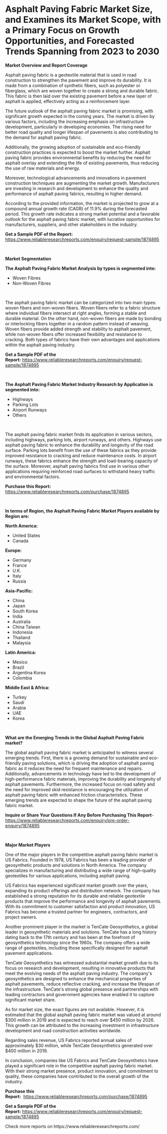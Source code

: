 <p><h1>Asphalt Paving Fabric Market Size, and Examines its Market Scope, with a Primary Focus on Growth Opportunities, and Forecasted Trends Spanning from 2023 to 2030</h1></p><p><strong>Market Overview and Report Coverage</strong></p>
<p><p>Asphalt paving fabric is a geotextile material that is used in road construction to strengthen the pavement and improve its durability. It is made from a combination of synthetic fibers, such as polyester or fiberglass, which are woven together to create a strong and durable fabric. This fabric is then laid over the existing pavement before a new layer of asphalt is applied, effectively acting as a reinforcement layer.</p><p>The future outlook of the asphalt paving fabric market is promising, with significant growth expected in the coming years. The market is driven by various factors, including the increasing emphasis on infrastructure development, particularly in developing economies. The rising need for better road quality and longer lifespan of pavements is also contributing to the demand for asphalt paving fabric.</p><p>Additionally, the growing adoption of sustainable and eco-friendly construction practices is expected to boost the market further. Asphalt paving fabric provides environmental benefits by reducing the need for asphalt overlay and extending the life of existing pavements, thus reducing the use of raw materials and energy.</p><p>Moreover, technological advancements and innovations in pavement construction techniques are augmenting the market growth. Manufacturers are investing in research and development to enhance the quality and performance of asphalt paving fabrics, resulting in higher demand.</p><p>According to the provided information, the market is projected to grow at a compound annual growth rate (CAGR) of 11.9% during the forecasted period. This growth rate indicates a strong market potential and a favorable outlook for the asphalt paving fabric market, with lucrative opportunities for manufacturers, suppliers, and other stakeholders in the industry.</p></p>
<p><strong>Get a Sample PDF of the Report:</strong> <a href="https://www.reliableresearchreports.com/enquiry/request-sample/1874895">https://www.reliableresearchreports.com/enquiry/request-sample/1874895</a></p>
<p>&nbsp;</p>
<p><strong>Market Segmentation</strong></p>
<p><strong>The Asphalt Paving Fabric Market Analysis by types is segmented into:</strong></p>
<p><ul><li>Woven Fibres</li><li>Non-Woven Fibres</li></ul></p>
<p>&nbsp;</p>
<p><p>The asphalt paving fabric market can be categorized into two main types: woven fibers and non-woven fibers. Woven fibers refer to a fabric structure where individual fibers intersect at right angles, forming a stable and durable material. On the other hand, non-woven fibers are made by bonding or interlocking fibers together in a random pattern instead of weaving. Woven fibers provide added strength and stability to asphalt pavement, while non-woven fibers offer increased flexibility and resistance to cracking. Both types of fabrics have their own advantages and applications within the asphalt paving industry.</p></p>
<p><strong>Get a Sample PDF of the Report:</strong>&nbsp;<a href="https://www.reliableresearchreports.com/enquiry/request-sample/1874895">https://www.reliableresearchreports.com/enquiry/request-sample/1874895</a></p>
<p>&nbsp;</p>
<p><strong>The Asphalt Paving Fabric Market Industry Research by Application is segmented into:</strong></p>
<p><ul><li>Highways</li><li>Parking Lots</li><li>Airport Runways</li><li>Others</li></ul></p>
<p>&nbsp;</p>
<p><p>The asphalt paving fabric market finds its application in various sectors, including highways, parking lots, airport runways, and others. Highways use asphalt paving fabric to enhance the durability and longevity of the road surface. Parking lots benefit from the use of these fabrics as they provide improved resistance to cracking and reduce maintenance costs. In airport runways, these fabrics enhance the strength and load-bearing capacity of the surface. Moreover, asphalt paving fabrics find use in various other applications requiring reinforced road surfaces to withstand heavy traffic and environmental factors.</p></p>
<p><strong>Purchase this Report:</strong>&nbsp; <a href="https://www.reliableresearchreports.com/purchase/1874895">https://www.reliableresearchreports.com/purchase/1874895</a></p>
<p>&nbsp;</p>
<p><strong>In terms of Region, the Asphalt Paving Fabric Market Players available by Region are:</strong></p>
<p>
    <p> <strong> North America: </strong>
        <ul>
            <li>United States</li>
            <li>Canada</li>
        </ul>
        </p> 
    <p> <strong> Europe: </strong>
        <ul>
            <li>Germany</li>
            <li>France</li>
            <li>U.K.</li>
            <li>Italy</li>
            <li>Russia</li>
        </ul>
        </p> 
    <p> <strong> Asia-Pacific: </strong>
        <ul>
            <li>China</li>
            <li>Japan</li>
            <li>South Korea</li>
            <li>India</li>
            <li>Australia</li>
            <li>China Taiwan</li>
            <li>Indonesia</li>
            <li>Thailand</li>
            <li>Malaysia</li>
        </ul>
        </p> 
    <p> <strong> Latin America: </strong>
        <ul>
            <li>Mexico</li>
            <li>Brazil</li>
            <li>Argentina Korea</li>
            <li>Colombia</li>
        </ul>
        </p> 
    <p> <strong> Middle East & Africa: </strong>
        <ul>
            <li>Turkey</li>
            <li>Saudi</li>
            <li>Arabia</li>
            <li>UAE</li>
            <li>Korea</li>
        </ul>
    </p>
    </p>
<p>&nbsp;</p>
<p><strong>What are the Emerging Trends in the Global Asphalt Paving Fabric market?</strong></p>
<p><p>The global asphalt paving fabric market is anticipated to witness several emerging trends. First, there is a growing demand for sustainable and eco-friendly paving solutions, which is driving the adoption of asphalt paving fabric as it reduces the need for frequent maintenance and repairs. Additionally, advancements in technology have led to the development of high-performance fabric materials, improving the durability and longevity of asphalt pavements. Furthermore, the increased focus on road safety and the need for improved skid resistance is encouraging the utilization of asphalt paving fabric with enhanced friction characteristics. These emerging trends are expected to shape the future of the asphalt paving fabric market.</p></p>
<p><strong>Inquire or Share Your Questions If Any Before Purchasing This Report</strong>- <a href="https://www.reliableresearchreports.com/enquiry/pre-order-enquiry/1874895">https://www.reliableresearchreports.com/enquiry/pre-order-enquiry/1874895</a></p>
<p>&nbsp;</p>
<p><strong>Major Market Players</strong></p>
<p><p>One of the major players in the competitive asphalt paving fabric market is US Fabrics. Founded in 1978, US Fabrics has been a leading provider of geosynthetic products and solutions in North America. The company specializes in manufacturing and distributing a wide range of high-quality geotextiles for various applications, including asphalt paving.</p><p>US Fabrics has experienced significant market growth over the years, expanding its product offerings and distribution network. The company has established a strong reputation for its durable and reliable geotextile products that improve the performance and longevity of asphalt pavements. With its commitment to customer satisfaction and product innovation, US Fabrics has become a trusted partner for engineers, contractors, and project owners.</p><p>Another prominent player in the market is TenCate Geosynthetics, a global leader in geosynthetic materials and solutions. TenCate has a long history dating back to the 17th century and has been at the forefront of geosynthetics technology since the 1960s. The company offers a wide range of geotextiles, including those specifically designed for asphalt pavement applications.</p><p>TenCate Geosynthetics has witnessed substantial market growth due to its focus on research and development, resulting in innovative products that meet the evolving needs of the asphalt paving industry. The company's geosynthetics are designed to enhance the mechanical properties of asphalt pavements, reduce reflective cracking, and increase the lifespan of the infrastructure. TenCate's strong global presence and partnerships with leading contractors and government agencies have enabled it to capture significant market share.</p><p>As for market size, the exact figures are not available. However, it is estimated that the global asphalt paving fabric market was valued at around $300 million in 2019 and is expected to reach over $450 million by 2026. This growth can be attributed to the increasing investment in infrastructure development and road construction activities worldwide.</p><p>Regarding sales revenue, US Fabrics reported annual sales of approximately $30 million, while TenCate Geosynthetics generated over $400 million in 2019.</p><p>In conclusion, companies like US Fabrics and TenCate Geosynthetics have played a significant role in the competitive asphalt paving fabric market. With their strong market presence, product innovation, and commitment to quality, these companies have contributed to the overall growth of the industry.</p></p>
<p><strong>Purchase this Report:</strong>&nbsp;&nbsp;<a href="https://www.reliableresearchreports.com/purchase/1874895">https://www.reliableresearchreports.com/purchase/1874895</a></p>
<p></p>
<p><strong>Get a Sample PDF of the Report:</strong>&nbsp;<a href="https://www.reliableresearchreports.com/enquiry/request-sample/1874895">https://www.reliableresearchreports.com/enquiry/request-sample/1874895</a></p>
<p>Check more reports on https://www.reliableresearchreports.com/</p>